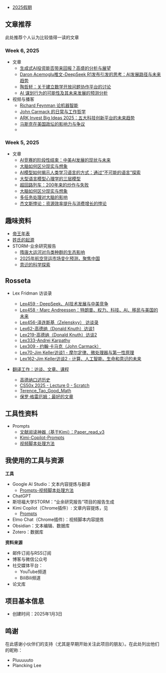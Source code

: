 
- [2025假期](../Write365/WorkNotes/2025假期.md)

## 文章推荐

此处推荐个人认为比较值得一读的文章

### Week 6, 2025

- 文章
	- [生成式AI投资能否带来回报？高盛的分析与展望](2025/25-Week6/生成式AI投资能否带来回报？高盛的分析与展望.md)
	- [Daron Acemoglu推文-DeepSeek R1发布引发的思考：AI发展路径与未来趋势](2025/25-Week6/Daron%20Acemoglu推文-DeepSeek%20R1发布引发的思考：AI发展路径与未来趋势.md)
	- [陶哲轩：关于建立数学开放问题协作平台的讨论](2025/25-Week6/陶哲轩：关于建立数学开放问题协作平台的讨论.md)
	- [AI 谋划行为的可能性及其未来发展的预测分析](2025/25-Week6/AI%20谋划行为的可能性及其未来发展的预测分析.md)
- 视频与播客
	- [Richard Feynman 论机器智能](2025/25-Week6/Richard%20Feynman%20论机器智能.md)
	- [John Carmack 的日常与工作哲学](2025/25-Week6/John%20Carmack%20的日常与工作哲学.md)
	- [ARK Invest Big Ideas 2025：五大科技创新平台的未来趋势](2025/25-Week6/ARK%20Invest%20Big%20Ideas%202025：五大科技创新平台的未来趋势.md)
	- [马斯克在美国政坛的影响力与争议](2025/25-Week6/马斯克在美国政坛的影响力与争议.md)
	- 


### Week 5, 2025

- 文章
	- [AI竞赛的阶段性结束：中美AI发展的现状与未来](2025/25-Week5/AI竞赛的阶段性结束：中美AI发展的现状与未来.md)
	- [大脑如何区分现实与想象](2025/25-Week5/大脑如何区分现实与想象.md)
	- [AI模型如何揭示人类学习语言的方式：通过“不可能的语言”探索](2025/25-Week5/AI模型如何揭示人类学习语言的方式：通过“不可能的语言”探索.md)
	- [大型语言模型心理学的三层模型](2025/25-Week5/大型语言模型心理学的三层模型.md)
	- [超回路列车：200年来的炒作与失败](2025/25-Week5/超回路列车：200年来的炒作与失败.md)
	- [大脑如何区分现实与想象](2025/25-Week5/大脑如何区分现实与想象.md)
	- [多任务处理对大脑的影响](2025/25-Week5/多任务处理对大脑的影响.md)
	- [杰文斯悖论：资源效率提升与消费增长的悖论](2025/25-Week5/杰文斯悖论：资源效率提升与消费增长的悖论.md)



## 趣味资料

- [帝王年表](WhatsMore/历史年表/帝王年表.md)
- [姓氏的起源](WhatsMore/姓氏的起源.md)
- STORM-业余研究报告
	- [隋唐大运河对鸟类种群的生态影响](NSDR-业余研究报告/历史研究/隋唐大运河对鸟类种群的生态影响/隋唐大运河对鸟类种群的生态影响.md)
	- [2025年航空货运市场变化预测，聚焦中国](NSDR-业余研究报告/2025年航空货运市场变化预测/2025年航空货运市场变化预测，聚焦中国.md)
	- [意识的科学探索](NSDR-业余研究报告/意识的科学研究/意识的科学探索.md)

## Rosseta


 - Lex Fridman 访谈录
	 - [Lex459 - DeepSeek、AI技术发展与中美竞争](../AI-Rosseta/油管笔记/LexFridman/Lex459%20-%20DeepSeek、AI技术发展与中美竞争.md)
	 - [Lex458 - Marc Andreessen：特朗普、权力、科技、AI、移民与美国的未来](../AI-Rosseta/油管笔记/LexFridman/Lex458%20-%20Marc%20Andreessen：特朗普、权力、科技、AI、移民与美国的未来.md)
	 - [Lex456-泽连斯基（Zelenskyy） 访谈录](../AI-Rosseta/油管笔记/LexFridman/Lex456-泽连斯基（Zelenskyy）%20访谈录.md)
	- [Lex62-高德纳（Donald Knuth）访谈1](../AI-Rosseta/油管笔记/LexFridman/Lex62-高德纳（Donald%20Knuth）访谈1.md)
	- [Lex219-高德纳（Donald Knuth）访谈2](../AI-Rosseta/油管笔记/LexFridman/Lex219-高德纳（Donald%20Knuth）访谈2.md)
	- [Lex333-Andrej Karpathy](../AI-Rosseta/油管笔记/LexFridman/Lex333-Andrej%20Karpathy.md)
	- [Lex309 - 约翰·卡马克（John Carmack）](../AI-Rosseta/油管笔记/LexFridman/Lex309%20-%20约翰·卡马克（John%20Carmack）.md)
	- [Lex70-Jim Keller访谈1 - 摩尔定律、微处理器与第一性原理](../AI-Rosseta/油管笔记/LexFridman/Lex70-Jim%20Keller访谈1%20-%20摩尔定律、微处理器与第一性原理.md)
	- [Lex162-Jim Keller访谈2 - 计算、人工智能、生命和意识的未来](../AI-Rosseta/油管笔记/LexFridman/Lex162-Jim%20Keller访谈2%20-%20计算、人工智能、生命和意识的未来.md)

- [翻译工作：访谈、文章、课程](./Rosseta/readme.md)
	- [高德纳口述历史](../AI-Rosseta/Rosseta_Notes/Align2Thinkers/图灵奖计划/Knuth/高德纳口述历史.md)
	- [CS50x 2025 - Lecture 0 - Scratch](../AI-Rosseta/油管笔记/Courses/CS50/CS50x%202025%20-%20Lecture%200%20-%20Scratch.md)
	- [Terence_Tao_Good_Math](../AI-Rosseta/Rosseta_Notes/Align2Thinkers/菲尔兹计划/TerenceTao/Terence_Tao_Good_Math.md)
	- [保罗·格雷厄姆：最好的文章](../AI-Rosseta/Rosseta_Notes/Align2Thinkers/PaulGraham/最好的文章.md)

## 工具性资料

- Prompts
	- [文献阅读神器（基于Kimi）：Paper_read_v3](WorkFlow/Prompts-Academic/Paper_read_v3.md)
	- [Kimi-Copilot-Prompts](WorkFlow/DailyUse/Kimi-Copilot-Prompts.md)
	- [视频脚本处理方法](WorkFlow/DailyUse/视频脚本处理方法.md)

## 我使用的工具与资源

**工具**
 - Google AI Studio：文本内容提炼与翻译
	 - [Prompts-视频脚本处理方法](WorkFlow/DailyUse/视频脚本处理方法.md)
 - ChatGPT
 - 斯坦福大学STORM：“业余研究报告”项目的报告生成
 - Kimi Copilot（Chrome插件）: 文章内容提炼，见
	 - [Prompts](WorkFlow/DailyUse/Kimi-Copilot-Prompts.md)
 - Elmo Chat（Chrome插件）：视频脚本内容提炼
 - Obsidian：文本编辑、数据库
 - Zotero：数据库

**资料来源**

- 邮件订阅与RSS订阅
- 博客与微信公众号
- 社交媒体平台：
	- YouTube频道
	- BiliBili频道
- 论文库

## 项目基本信息

- 创建时间：2025年1月3日


## 鸣谢

在此感谢小伙伴们的支持（尤其是早期开始关注此项目的朋友）。在此处列出他们的昵称：
- Pluuuuuto
- Plancking Lee
